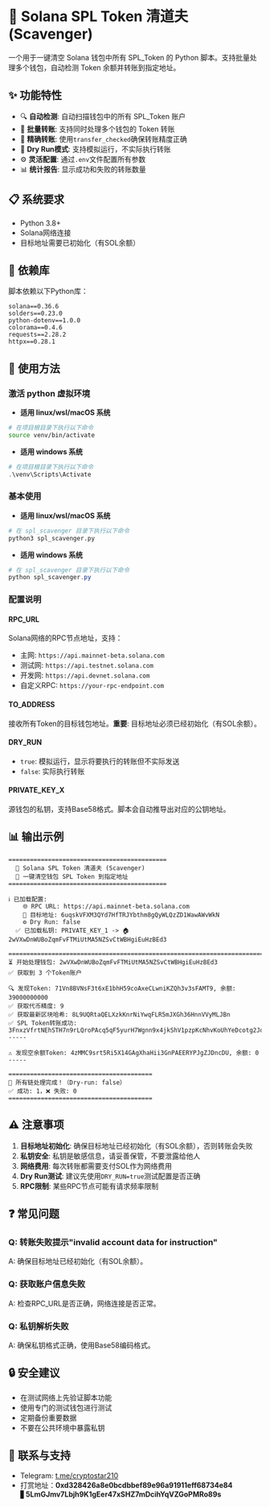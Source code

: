 # 🧹 Solana SPL Token 清道夫 (Scavenger)

一个用于一键清空 Solana 钱包中所有 SPL_Token 的 Python 脚本。支持批量处理多个钱包，自动检测 Token 余额并转账到指定地址。

## ✨ 功能特性

- 🔍 **自动检测**: 自动扫描钱包中的所有 SPL_Token 账户
- 💸 **批量转账**: 支持同时处理多个钱包的 Token 转账
- 🎯 **精确转账**: 使用`transfer_checked`确保转账精度正确
- 🧪 **Dry Run模式**: 支持模拟运行，不实际执行转账
- ⚙️ **灵活配置**: 通过`.env`文件配置所有参数
- 📊 **统计报告**: 显示成功和失败的转账数量

## 📋 系统要求

- Python 3.8+
- Solana网络连接
- 目标地址需要已初始化（有SOL余额）

## 🔧 依赖库

脚本依赖以下Python库：

```
solana==0.36.6
solders==0.23.0
python-dotenv==1.0.0
colorama==0.4.6
requests==2.28.2
httpx==0.28.1
```

## 📖 使用方法

### 激活 python 虚拟环境
- **适用 linux/wsl/macOS 系统**
```bash
# 在项目根目录下执行以下命令
source venv/bin/activate
```
- **适用 windows 系统**
```powershell
# 在项目根目录下执行以下命令
.\venv\Scripts\Activate
```
### 基本使用
- **适用 linux/wsl/macOS 系统**
```bash
# 在 spl_scavenger 目录下执行以下命令
python3 spl_scavenger.py
```
- **适用 windows 系统**
```powershell
# 在 spl_scavenger 目录下执行以下命令
python spl_scavenger.py
```

### 配置说明

#### RPC_URL
Solana网络的RPC节点地址，支持：
- 主网: `https://api.mainnet-beta.solana.com`
- 测试网: `https://api.testnet.solana.com`
- 开发网: `https://api.devnet.solana.com`
- 自定义RPC: `https://your-rpc-endpoint.com`

#### TO_ADDRESS
接收所有Token的目标钱包地址。**重要**: 目标地址必须已经初始化（有SOL余额）。

#### DRY_RUN
- `true`: 模拟运行，显示将要执行的转账但不实际发送
- `false`: 实际执行转账

#### PRIVATE_KEY_X
源钱包的私钥，支持Base58格式。脚本会自动推导出对应的公钥地址。

## 📊 输出示例

```
============================================
  🧹 Solana SPL Token 清道夫 (Scavenger)
  💸 一键清空钱包 SPL Token 到指定地址
============================================

ℹ️ 已加载配置:
    🌐 RPC URL: https://api.mainnet-beta.solana.com
    🏦 目标地址: 6uqskVFXM3QYd7HfTRJYbthm8gQyWLQzZD1WawAWvWkN
    ⚙️ Dry Run: false
  ✅ 已加载私钥: PRIVATE_KEY_1 -> 🏠 2wVXwDnWUBoZqmFvFTMiUtMA5NZSvCtWBHgiEuHzBEd3

================================================================================
⏳ 开始处理钱包: 2wVXwDnWUBoZqmFvFTMiUtMA5NZSvCtWBHgiEuHzBEd3
✅ 获取到 3 个Token账户

🔍 发现Token: 71Vn8BVNsF3t6xE1bhH59coAxeCLwniKZQh3v3sFAMT9, 余额: 39000000000
✅ 获取代币精度: 9
✅ 获取最新区块哈希: 8L9UQRtaQELXzkKnrNiYwqFLR5mJXGh36HnnVVyMLJBn
✅ SPL Token转账成功: 3FnxzVfrtNEhSTH7n9rLQroPAcq5qF5yurH7Wgnn9x4jkShV1pzpKcNhvKoUhYeDcotg2Jo9i6migALv54VT8HSY
-----

⚠️ 发现空余额Token: 4zMMC9srt5Ri5X14GAgXhaHii3GnPAEERYPJgZJDncDU, 余额: 0
-----

========================================
🔆 所有链处理完成！（Dry-run: false）
✅ 成功: 1，❌ 失败: 0
========================================
```

## ⚠️ 注意事项

1. **目标地址初始化**: 确保目标地址已经初始化（有SOL余额），否则转账会失败
2. **私钥安全**: 私钥是敏感信息，请妥善保管，不要泄露给他人
3. **网络费用**: 每次转账都需要支付SOL作为网络费用
4. **Dry Run测试**: 建议先使用`DRY_RUN=true`测试配置是否正确
5. **RPC限制**: 某些RPC节点可能有请求频率限制

## ❓ 常见问题

### Q: 转账失败提示"invalid account data for instruction"
A: 确保目标地址已经初始化（有SOL余额）。

### Q: 获取账户信息失败
A: 检查RPC_URL是否正确，网络连接是否正常。

### Q: 私钥解析失败
A: 确保私钥格式正确，使用Base58编码格式。


## 🔒 安全建议

- 在测试网络上先验证脚本功能
- 使用专门的测试钱包进行测试
- 定期备份重要数据
- 不要在公共环境中暴露私钥

## 💬 联系与支持
- Telegram: [t.me/cryptostar210](https://t.me/cryptostar210)
- 打赏地址：**0xd328426a8e0bcdbbef89e96a91911eff68734e84** ▋**5LmGJmv7Lbjh9K1gEer47xSHZ7mDcihYqVZGoPMRo89s**

